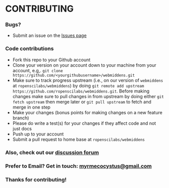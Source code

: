 # CONTRIBUTING #

### Bugs?

* Submit an issue on the [Issues page](https://github.com/ropenscilabs/webmiddens/issues)

### Code contributions

* Fork this repo to your Github account
* Clone your version on your account down to your machine from your account, e.g,. `git clone https://github.com/<yourgithubusername>/webmiddens.git`
* Make sure to track progress upstream (i.e., on our version of `webmiddens` at `ropenscilabs/webmiddens`) by doing `git remote add upstream https://github.com/ropenscilabs/webmiddens.git`. Before making changes make sure to pull changes in from upstream by doing either `git fetch upstream` then merge later or `git pull upstream` to fetch and merge in one step
* Make your changes (bonus points for making changes on a new feature branch)
* Please do write a test(s) for your changes if they affect code and not just docs
* Push up to your account
* Submit a pull request to home base at `ropenscilabs/webmiddens`

### Also, check out our [discussion forum](https://discuss.ropensci.org)

### Prefer to Email? Get in touch: [myrmecocystus@gmail.com](mailto:myrmecocystus@gmail.com)

### Thanks for contributing!
